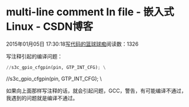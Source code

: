 
# multi-line comment In file - 嵌入式Linux - CSDN博客

2015年01月05日 17:30:18[写代码的篮球球痴](https://me.csdn.net/weiqifa0)阅读数：1326


写注释引起的编译问题：

```python
//s3c_gpio_cfgpin(pin, GTP_INT_CFG); \
```

//s3c_gpio_cfgpin(pin, GTP_INT_CFG); \

如果向上面那样写注释的话，就会引起问题，GCC，警告，有可能编译不通过，我遇到的问题就是编译不通过。



